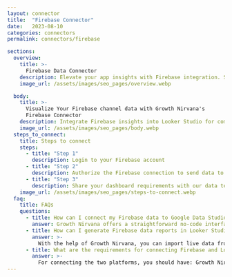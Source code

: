 ```yaml
---
layout: connector
title:  "Firebase Connector"
date:   2023-08-10
categories: connectors
permalink: connectors/firebase

sections:
  overview:
    title: >-
      Firebase Data Connector
    description: Elevate your app insights with Firebase integration. Seamlessly merge app data from Firebase with Looker Studio's analytical capabilities, unlocking insights that shape user experiences, engagement strategies, and operational efficiency.
    image_url: /assets/images/seo_pages/overview.webp

  body:
    title: >-
      Visualize Your Firebase channel data with Growth Nirvana's
      Firebase Connector
    description: Integrate Firebase insights into Looker Studio for comprehensive app analytics that guide your app strategies.
    image_url: /assets/images/seo_pages/body.webp
  steps_to_connect:
    title: Steps to connect
    steps:
      - title: "Step 1"
        description: Login to your Firebase account
      - title: "Step 2"
        description: Authorize the Firebase connection to send data to Growth Nirvana
      - title: "Step 3"
        description: Share your dashboard requirements with our data team. We will build the report for you.
    image_url: /assets/images/seo_pages/steps-to-connect.webp
  faq:
    title: FAQs
    questions:
      - title: How can I connect my Firebase data to Google Data Studio/Looker Studio?
        answer: Growth Nirvana offers a straightforward no-code interface to connect to Firebase data sources.
      - title: How can I generate Firebase data reports in Looker Studio?
        answer: >-
          With the help of Growth Nirvana, you can import live data from Firebase into Looker Studio. These data can be viewed in charts, tables, and dashboards to generate branded reports that can be shared instantly.
      - title: What are the requirements for connecting Firebase and Looker Studio?
        answer: >-
          For connecting the two platforms, you should have: Growth Nirvana Account and Firebase Ads Account
---
```

